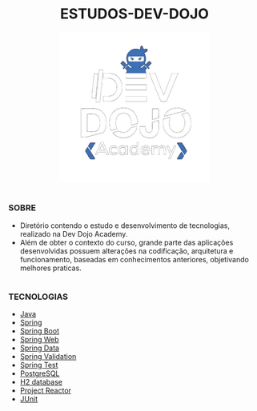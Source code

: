 <h1 align=center>ESTUDOS-DEV-DOJO</h1>

<p align="center">
  <img src="devdojo.png" width="300">
</p>

#
### SOBRE

- Diretório contendo o estudo e desenvolvimento de tecnologias, realizado na Dev Dojo Academy.
- Além de obter o contexto do curso, grande parte das aplicações desenvolvidas possuem alterações na codificação, arquitetura e funcionamento, baseadas em conhecimentos anteriores, objetivando melhores praticas.

#
### TECNOLOGIAS
- [Java](https://docs.oracle.com/en/java)
- [Spring](https://docs.spring.io/spring-framework/docs/current/reference/html/)
- [Spring Boot](https://docs.spring.io/spring-boot/docs/current/reference/htmlsingle/)
- [Spring Web]()
- [Spring Data]()
- [Spring Validation]()
- [Spring Test]()
- [PostgreSQL]()
- [H2 database]()
- [Project Reactor](https://projectreactor.io)
- [JUnit](https://junit.org/junit5/)
